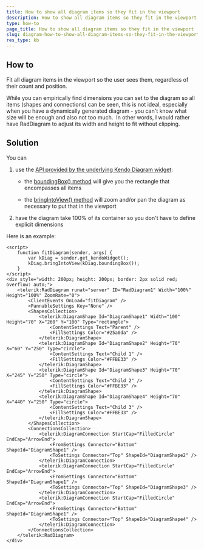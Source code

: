 ```yaml
---
title: How to show all diagram items so they fit in the viewport
description: How to show all diagram items so they fit in the viewport. Check it now!
type: how-to
page_title: How to show all diagram items so they fit in the viewport
slug: diagram-how-to-show-all-diagram-items-so-they-fit-in-the-viewport
res_type: kb
---
```


## How to

Fit all diagram items in the viewport so the user sees them, regardless of their count and position.

While you can empirically find dimensions you can set to the diagram so all items (shapes and connections) can be seen, this is not ideal, especially when you have a dynamically generated diagram - you can't know what size will be enough and also not too much.  In other words, I would rather have RadDiagram to adjust its width and height to fit without clipping.

## Solution

You can

 1. use the [API provided by the underlying Kendo Diagram widget](https://docs.telerik.com/kendo-ui/api/javascript/dataviz/ui/diagram):
     
     - the [boundingBox() method](https://docs.telerik.com/kendo-ui/api/javascript/dataviz/ui/diagram/methods/boundingbox) will give you the rectangle that encompasses all items
     
     - the [bringIntoView() method](https://docs.telerik.com/kendo-ui/api/javascript/dataviz/ui/diagram/methods/bringintoview) will zoom and/or pan the diagram as necessary to put that in the viewport

 1. have the diagram take 100% of its container so you don't have to define explicit dimensions


Here is an example:

````ASPX
<script>
    function fitDiagram(sender, args) {
        var kDiag = sender.get_kendoWidget();
        kDiag.bringIntoView(kDiag.boundingBox());
    }
</script>
<div style="width: 200px; height: 200px; border: 2px solid red; overflow: auto;">
    <telerik:RadDiagram runat="server" ID="RadDiagram1" Width="100%" Height="100%" ZoomRate="0">
        <ClientEvents OnLoad="fitDiagram" />
        <PannableSettings Key="None" />
        <ShapesCollection>
            <telerik:DiagramShape Id="DiagramShape1" Width="100" Height="70" X="260" Y="100" Type="rectangle">
                <ContentSettings Text="Parent" />
                <FillSettings Color="#25a0da" />
            </telerik:DiagramShape>
            <telerik:DiagramShape Id="DiagramShape2" Height="70" X="60" Y="250" Type="circle">
                <ContentSettings Text="Child 1" />
                <FillSettings Color="#FFBE33" />
            </telerik:DiagramShape>
            <telerik:DiagramShape Id="DiagramShape3" Height="70" X="245" Y="250" Type="circle">
                <ContentSettings Text="Child 2" />
                <FillSettings Color="#FFBE33" />
            </telerik:DiagramShape>
            <telerik:DiagramShape Id="DiagramShape4" Height="70" X="440" Y="250" Type="circle">
                <ContentSettings Text="Child 3" />
                <FillSettings Color="#FFBE33" />
            </telerik:DiagramShape>
        </ShapesCollection>
        <ConnectionsCollection>
            <telerik:DiagramConnection StartCap="FilledCircle" EndCap="ArrowEnd">
                <FromSettings Connector="Bottom" ShapeId="DiagramShape1" />
                <ToSettings Connector="Top" ShapeId="DiagramShape2" />
            </telerik:DiagramConnection>
            <telerik:DiagramConnection StartCap="FilledCircle" EndCap="ArrowEnd">
                <FromSettings Connector="Bottom" ShapeId="DiagramShape1" />
                <ToSettings Connector="Top" ShapeId="DiagramShape3" />
            </telerik:DiagramConnection>
            <telerik:DiagramConnection StartCap="FilledCircle" EndCap="ArrowEnd">
                <FromSettings Connector="Bottom" ShapeId="DiagramShape1" />
                <ToSettings Connector="Top" ShapeId="DiagramShape4" />
            </telerik:DiagramConnection>
        </ConnectionsCollection>
    </telerik:RadDiagram>
</div>
````


